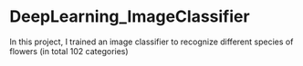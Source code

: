 # DeepLearning_ImageClassifier

In this project, I trained an image classifier to recognize different species of flowers (in total 102 categories)
